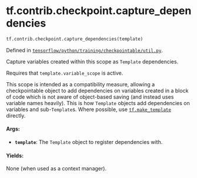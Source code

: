 <div itemscope itemtype="http://developers.google.com/ReferenceObject">
<meta itemprop="name" content="tf.contrib.checkpoint.capture_dependencies" />
<meta itemprop="path" content="Stable" />
</div>

# tf.contrib.checkpoint.capture_dependencies

``` python
tf.contrib.checkpoint.capture_dependencies(template)
```



Defined in [`tensorflow/python/training/checkpointable/util.py`](/code/stable/tensorflow/python/training/checkpointable/util.py).

Capture variables created within this scope as `Template` dependencies.

Requires that `template.variable_scope` is active.

This scope is intended as a compatibility measure, allowing a checkpointable
object to add dependencies on variables created in a block of code which is
not aware of object-based saving (and instead uses variable names
heavily). This is how `Template` objects add dependencies on variables and
sub-`Template`s. Where possible, use <a href="../../../tf/make_template.md"><code>tf.make_template</code></a> directly.

#### Args:

* <b>`template`</b>: The `Template` object to register dependencies with.


#### Yields:

None (when used as a context manager).